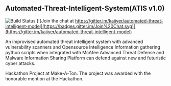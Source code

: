 ## Automated-Threat-Intelligent-System(ATIS v1.0) 
![Build Status](https://www.travis-ci.org/kaiiyer/automated-threat-intelligent-model.svg?branch=master) [![Join the chat at https://gitter.im/kaiiyer/automated-threat-intelligent-model](https://badges.gitter.im/Join%20Chat.svg)](https://gitter.im/kaiiyer/automated-threat-intelligent-model)

An improvised automated threat intelligent system with advanced vulnerability scanners and Opensource Intelligence Information gathering python scripts when integrated with McAfee Advanced Threat Defense and Malware Information Sharing Platform can defend against new and futuristic cyber attacks.

Hackathon Project at Make-A-Ton.
The project was awarded with the honorable mention at the Hackathon.
